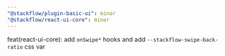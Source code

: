 ```yaml
---
"@stackflow/plugin-basic-ui": minor
"@stackflow/react-ui-core": minor
---
```


feat(react-ui-core): add `onSwipe*` hooks and add `--stackflow-swipe-back-ratio` css var
